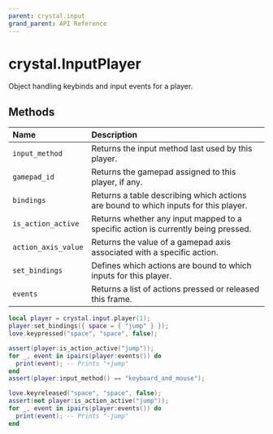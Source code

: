 ```yaml
---
parent: crystal.input
grand_parent: API Reference
---
```


# crystal.InputPlayer

Object handling keybinds and input events for a player.

## Methods

| Name                | Description                                                                         |
| :------------------ | :---------------------------------------------------------------------------------- |
| `input_method`      | Returns the input method last used by this player.                                  |
| `gamepad_id`        | Returns the gamepad assigned to this player, if any.                                |
| `bindings`          | Returns a table describing which actions are bound to which inputs for this player. |
| `is_action_active`  | Returns whether any input mapped to a specific action is currently being pressed.   |
| `action_axis_value` | Returns the value of a gamepad axis associated with a specific action.              |
| `set_bindings`      | Defines which actions are bound to which inputs for this player.                    |
| `events`            | Returns a list of actions pressed or released this frame.                           |

```lua
local player = crystal.input.player(1);
player:set_bindings({ space = { "jump" } });
love.keypressed("space", "space", false);

assert(player:is_action_active("jump"));
for _, event in ipairs(player:events()) do
  print(event); -- Prints "+jump"
end
assert(player:input_method() == "keyboard_and_mouse");

love.keyreleased("space", "space", false);
assert(not player:is_action_active("jump"));
for _, event in ipairs(player:events()) do
  print(event); -- Prints "-jump"
end
```
